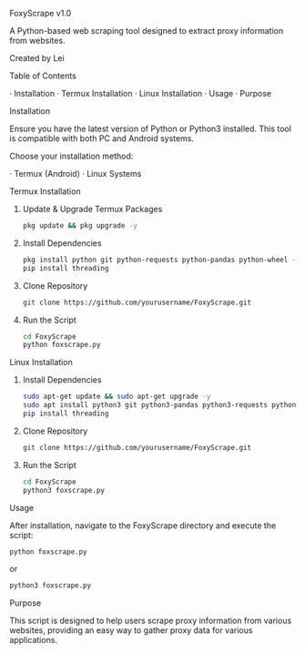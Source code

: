 FoxyScrape v1.0

A Python-based web scraping tool designed to extract proxy information from websites.

Created by Lei

Table of Contents

· Installation
· Termux Installation
· Linux Installation
· Usage
· Purpose

Installation

Ensure you have the latest version of Python or Python3 installed. This tool is compatible with both PC and Android systems.

Choose your installation method:

· Termux (Android)
· Linux Systems

Termux Installation

1. Update & Upgrade Termux Packages
   ```bash
   pkg update && pkg upgrade -y
   ```
2. Install Dependencies
   ```bash
   pkg install python git python-requests python-pandas python-wheel -y
   pip install threading
   ```
3. Clone Repository
   ```bash
   git clone https://github.com/yourusername/FoxyScrape.git
   ```
4. Run the Script
   ```bash
   cd FoxyScrape
   python foxscrape.py
   ```

Linux Installation

1. Install Dependencies
   ```bash
   sudo apt-get update && sudo apt-get upgrade -y
   sudo apt install python3 git python3-pandas python3-requests python3-wheel
   pip install threading
   ```
2. Clone Repository
   ```bash
   git clone https://github.com/yourusername/FoxyScrape.git
   ```
3. Run the Script
   ```bash
   cd FoxyScrape
   python3 foxscrape.py
   ```

Usage

After installation, navigate to the FoxyScrape directory and execute the script:

```bash
python foxscrape.py
```

or

```bash
python3 foxscrape.py
```

Purpose

This script is designed to help users scrape proxy information from various websites, providing an easy way to gather proxy data for various applications.
